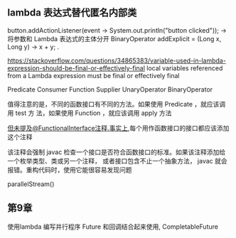 ## lambda 表达式替代匿名内部类
button.addActionListener(event -> System.out.println("button clicked"));
 -> 将参数和 Lambda 表达式的主体分开
 BinaryOperator<Long> addExplicit = (Long x, Long y) -> x + y; .
 
 https://stackoverflow.com/questions/34865383/variable-used-in-lambda-expression-should-be-final-or-effectively-final
 local variables referenced from a Lambda expression must be final or effectively final
 
 Predicate
 Consumer
 Function
 Supplier
 UnaryOperator
 BinaryOperator
 
 值得注意的是，不同的函数接口有不同的方法。如果使用 Predicate ，就应该调用 test 方
 法，如果使用 Function ，就应该调用 apply 方法
 
但未提及@FunctionalInterface注释.事实上,每个用作函数接口的接口都应该添加这个注释

该注释会强制 javac 检查一个接口是否符合函数接口的标准。如果该注释添加给一个枚举类型、类或另一个注释，
或者接口包含不止一个抽象方法， javac 就会报错。重构代码时，使用它能很容易发现问题



parallelStream()

## 第9章
使用lambda 编写并行程序
Future 和回调结合起来使用, CompletableFuture

